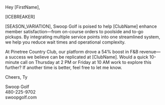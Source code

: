 Hey [FirstName],

[ICEBREAKER]

[SEASON_VARIATION], Swoop Golf is poised to help [ClubName] enhance member satisfaction—from on-course orders to poolside and to-go pickups. By integrating multiple service points into one streamlined system, we help you reduce wait times and operational complexity.

At Pinetree Country Club, our platform drove a 54% boost in F&B revenue—a success we believe can be replicated at [ClubName]. Would a quick 10-minute call on Thursday at 2 PM or Friday at 10 AM work to explore this further? If another time is better, feel free to let me know.

Cheers,
Ty

Swoop Golf  
480-225-9702  
swoopgolf.com